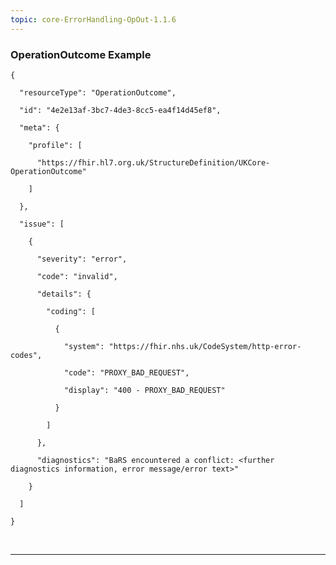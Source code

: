 ```yaml
---
topic: core-ErrorHandling-OpOut-1.1.6
---
```


### OperationOutcome Example

<json>
	
	{     

	  "resourceType": "OperationOutcome",

	  "id": "4e2e13af-3bc7-4de3-8cc5-ea4f14d45ef8",

	  "meta": {

	    "profile": [

	      "https://fhir.hl7.org.uk/StructureDefinition/UKCore-OperationOutcome"

	    ]

	  },

	  "issue": [

	    {

	      "severity": "error",

	      "code": "invalid",

	      "details": {

	        "coding": [

	          {

	            "system": "https://fhir.nhs.uk/CodeSystem/http-error-codes",

	            "code": "PROXY_BAD_REQUEST",

	            "display": "400 - PROXY_BAD_REQUEST"

	          }

	        ]

	      },

	      "diagnostics": "BaRS encountered a conflict: <further diagnostics information, error message/error text>"

	    }

	  ]

	}
</json>

<br>
<hr>